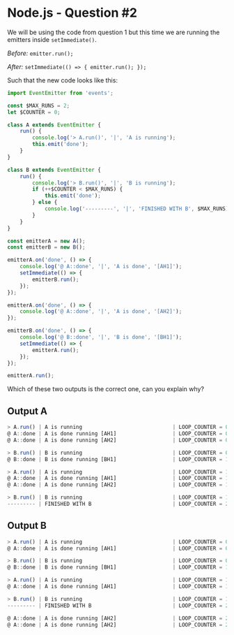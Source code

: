 # Node.js - Question #2
We will be using the code from question 1 but this time we are running the emitters inside `setImmediate()`.

*Before:*
`emitter.run();`

*After:*
`setImmediate(() => {
	emitter.run();
});`

Such that the new code looks like this:
```javascript
import EventEmitter from 'events';

const $MAX_RUNS = 2;
let $COUNTER = 0;

class A extends EventEmitter {
	run() {
		console.log('> A.run()', '|', 'A is running');
		this.emit('done');
	}
}

class B extends EventEmitter {
	run() {
		console.log('> B.run()', '|', 'B is running');
		if (++$COUNTER < $MAX_RUNS) {
			this.emit('done');
		} else {
			console.log('---------', '|', 'FINISHED WITH B', $MAX_RUNS);
		}
	}
}

const emitterA = new A();
const emitterB = new B();

emitterA.on('done', () => {
	console.log('@ A::done', '|', 'A is done', '[AH1]');
	setImmediate(() => {
		emitterB.run();
	});
});

emitterA.on('done', () => {
	console.log('@ A::done', '|', 'A is done', '[AH2]');
});

emitterB.on('done', () => {
	console.log('@ B::done', '|', 'B is done', '[BH1]');
	setImmediate(() => {
		emitterA.run();
	});
});

emitterA.run();
```

Which of these two outputs is the correct one, can you explain why?

## Output A
```javascript
> A.run() | A is running                             | LOOP_COUNTER = 0
@ A::done | A is done running [AH1]                  | LOOP_COUNTER = 0
@ A::done | A is done running [AH2]                  | LOOP_COUNTER = 0

> B.run() | B is running                             | LOOP_COUNTER = 0
@ B::done | B is done running [BH1]                  | LOOP_COUNTER = 1

> A.run() | A is running                             | LOOP_COUNTER = 1
@ A::done | A is done running [AH1]                  | LOOP_COUNTER = 1
@ A::done | A is done running [AH2]                  | LOOP_COUNTER = 1

> B.run() | B is running                             | LOOP_COUNTER = 1
--------- | FINISHED WITH B                          | LOOP_COUNTER = 2
```

## Output B
```javascript
> A.run() | A is running                             | LOOP_COUNTER = 0
@ A::done | A is done running [AH1]                  | LOOP_COUNTER = 0

> B.run() | B is running                             | LOOP_COUNTER = 0
@ B::done | B is done running [BH1]                  | LOOP_COUNTER = 1

> A.run() | A is running                             | LOOP_COUNTER = 1
@ A::done | A is done running [AH1]                  | LOOP_COUNTER = 1

> B.run() | B is running                             | LOOP_COUNTER = 1
--------- | FINISHED WITH B                          | LOOP_COUNTER = 2

@ A::done | A is done running [AH2]                  | LOOP_COUNTER = 2
@ A::done | A is done running [AH2]                  | LOOP_COUNTER = 2
```
